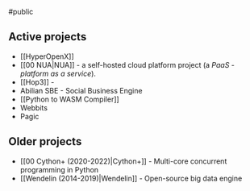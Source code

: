 #public

## Active projects

- [[HyperOpenX]]
- [[00 NUA|NUA]] - a self-hosted cloud platform project (a _PaaS_ - _platform as a service_).
- [[Hop3]] -
- Abilian SBE - Social Business Engine
- [[Python to WASM Compiler]]
- Webbits
- Pagic

## Older projects

- [[00 Cython+ (2020-2022)|Cython+]] - Multi-core concurrent programming in Python
- [[Wendelin (2014-2019)|Wendelin]] - Open-source big data engine
